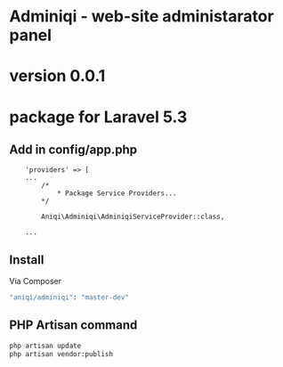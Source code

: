 # Adminiqi - web-site administarator panel
# version 0.0.1
# package for Laravel 5.3



## Add in config/app.php 
```
	'providers' => [
	...
		/*
       		* Package Service Providers...
    	*/

        Aniqi\Adminiqi\AdminiqiServiceProvider::class,

    ...
```

## Install

Via Composer

``` bash
"aniqi/adminiqi": "master-dev"
```



## PHP Artisan command

``` bash
php artisan update
php artisan vendor:publish
```
